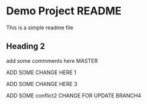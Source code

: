 # Demo Project README

This is a simple readme file

## Heading 2

add some commments here MASTER

ADD SOME CHANGE HERE 1

ADD SOME CHANGE HERE 3

ADD SOME conflict2 CHANGE FOR UPDATE BRANCH4